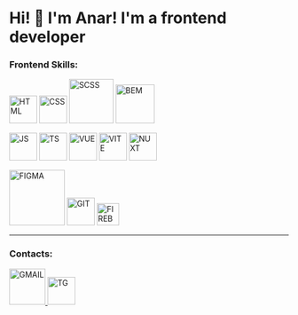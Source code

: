 <h1>Hi! 👋 I'm Anar! I'm a frontend developer</h1>

<h3>Frontend Skills:</h2>

<p dir="auto">
    <img src="https://cdn.worldvectorlogo.com/logos/html-1.svg" alt="HTML" style="max-width: 100%; width: 50px;">
    <img src="https://cdn.worldvectorlogo.com/logos/css-3.svg" alt="CSS" style="max-width: 100%; width: 50px;">
    <img src="https://cdn.worldvectorlogo.com/logos/sass-1.svg" alt="SCSS" style="max-width: 100%; width: 80px;">
    <img src="https://cdn.worldvectorlogo.com/logos/bem.svg" alt="BEM" style="max-width: 100%; width: 70px;">
</p>

<p dir="auto">
    <img src="https://cdn.worldvectorlogo.com/logos/logo-javascript.svg" alt="JS" style="max-width: 100%; width: 50px;">
    <img src="https://cdn.jsdelivr.net/gh/devicons/devicon/icons/typescript/typescript-plain.svg"
        style="max-width: 100%; width: 50px;" alt="TS" />
    <img src="https://cdn.worldvectorlogo.com/logos/vue-js-1.svg" alt="VUE" style="max-width: 100%; width: 50px;">
    <img src="https://cdn.worldvectorlogo.com/logos/vitejs.svg" alt="VITE" style="max-width: 100%; width: 50px;">
    <img src="https://cdn.worldvectorlogo.com/logos/nuxt-2.svg" alt="NUXT" style="max-width: 100%; width: 50px;">
</p>

<p dir="auto">
    <img src="https://cdn.worldvectorlogo.com/logos/figma-5.svg" alt="FIGMA" style="max-width: 100%; width: 100px;">
    <img src="https://cdn.worldvectorlogo.com/logos/git-icon.svg" alt="GIT" style="max-width: 100%; width: 50px;">
    <img src="https://cdn.worldvectorlogo.com/logos/firebase-1.svg" alt="FIREBASE"
        style="max-width: 100%; width: 40px;">

</p>

<hr />

<h3>Contacts:</h3>

<a href='mailto:aanar1k14@gmail.com' target='_blank'>
    <img src="https://cdn.worldvectorlogo.com/logos/gmail-icon.svg" alt="GMAIL" style="max-width: 100%; width: 65px;">
</a>

<a href="https://t.me/aanar1k" target='_blank'>
    <img src="https://cdn.worldvectorlogo.com/logos/telegram.svg" alt="TG" style="max-width: 100%; width: 50px;">
</a>
